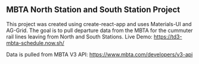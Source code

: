 ## MBTA North Station and South Station Project

This project was created using create-react-app and uses Materials-UI and AG-Grid. The goal is to pull departure data from the MBTA for the cummuter rail lines leaving from North and South Stations.
Live Demo: https://td3-mbta-schedule.now.sh/

Data is pulled from MBTA V3 API: https://www.mbta.com/developers/v3-api
 

